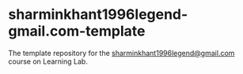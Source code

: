 # sharminkhant1996legend-gmail.com-template
The template repository for the sharminkhant1996legend@gmail.com course on Learning Lab.
